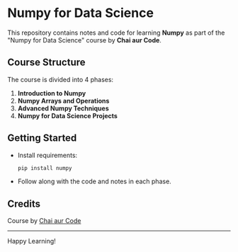 # Numpy for Data Science

This repository contains notes and code for learning **Numpy** as part of the "Numpy for Data Science" course by **Chai aur Code**.

## Course Structure

The course is divided into 4 phases:

1. **Introduction to Numpy**
2. **Numpy Arrays and Operations**
3. **Advanced Numpy Techniques**
4. **Numpy for Data Science Projects**

## Getting Started

- Install requirements:  
  ```bash
  pip install numpy
  ```

- Follow along with the code and notes in each phase.

## Credits

Course by [Chai aur Code](https://www.youtube.com/@chaiaurcode)

---

Happy Learning!